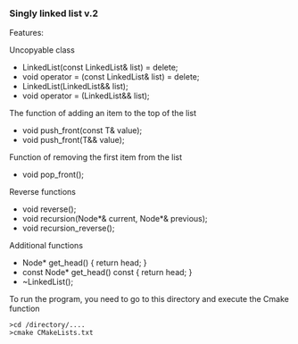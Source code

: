 ### Singly linked list v.2
Features:

Uncopyable class
- LinkedList(const LinkedList<T>& list) = delete;
- void operator = (const LinkedList<T>& list) = delete;
- LinkedList(LinkedList<T>&& list);
- void operator = (LinkedList<T>&& list);

The function of adding an item to the top of the list
- void push_front(const T& value);
- void push_front(T&& value);

Function of removing the first item from the list
- void pop_front();

Reverse functions
- void reverse();
- void recursion(Node*& current, Node*& previous);
- void recursion_reverse();

Additional functions
- Node* get_head() { return head; }
- const Node* get_head() const { return head; }
- ~LinkedList();


To run the program, you need to go to this directory and execute the Cmake function

    >cd /directory/....
    >cmake CMakeLists.txt

